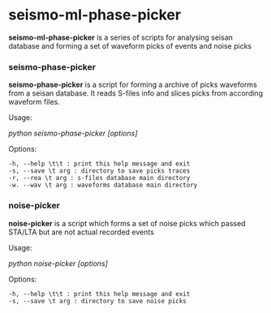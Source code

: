 # seismo-ml-phase-picker
**seismo-ml-phase-picker** is a series of scripts for analysing seisan database and forming 
a set of waveform picks of events and noise picks 

### seismo-phase-picker
**seismo-phase-picker** is a script for forming a archive of picks waveforms from
a seisan database. It reads S-files info and slices picks from according waveform files.

Usage:

*python seismo-phase-picker [options]*

Options: 
```
-h, --help \t\t : print this help message and exit
-s, --save \t arg : directory to save picks traces
-r, --rea \t arg : s-files database main directory
-w. --wav \t arg : waveforms database main directory
```

### noise-picker
**noise-picker** is a script which forms a set of noise picks which passed STA/LTA but are not
actual recorded events

Usage:

*python noise-picker [options]*

Options:
```
-h, --help \t\t : print this help message and exit
-s, --save \t arg : directory to save noise picks
```